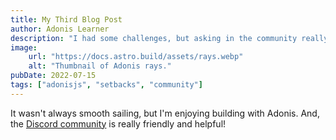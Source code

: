 ```yaml
---
title: My Third Blog Post
author: Adonis Learner
description: "I had some challenges, but asking in the community really helped!"
image:
    url: "https://docs.astro.build/assets/rays.webp"
    alt: "Thumbnail of Adonis rays."
pubDate: 2022-07-15
tags: ["adonisjs", "setbacks", "community"]
---
```

It wasn't always smooth sailing, but I'm enjoying building with Adonis. And, the [Discord community](https://astro.build/chat) is really friendly and helpful!